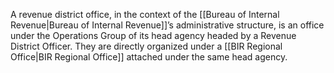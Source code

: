 A revenue district office, in the context of the [[Bureau of Internal Revenue|Bureau of Internal Revenue]]’s administrative structure, is an office under the Operations Group of its head agency headed by a Revenue District Officer. They are directly organized under a [[BIR Regional Office|BIR Regional Office]] attached under the same head agency.
